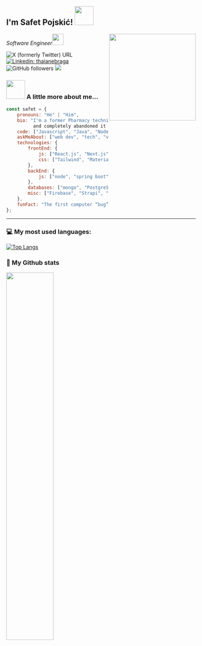 <h2>I'm Safet Pojskić! <img src="https://media.giphy.com/media/12oufCB0MyZ1Go/giphy.gif" width="50"></h2>
<img align='right' src="https://media.giphy.com/media/M9gbBd9nbDrOTu1Mqx/giphy.gif" width="230">
<p><em>Software Engineer<img src="https://media.giphy.com/media/WUlplcMpOCEmTGBtBW/giphy.gif" width="30"> 
</em></p>

![X (formerly Twitter) URL](https://img.shields.io/twitter/url?url=https%3A%2F%2Ftwitter.com%2Fmagicpojska)
[![Linkedin: thaianebraga](https://img.shields.io/badge/-Connect-blue?style=flat-square&logo=Linkedin&logoColor=white&link=https://www.linkedin.com/in/mrpojskic/)](https://www.linkedin.com/in/mrpojskic/)
![GitHub followers](https://img.shields.io/github/followers/spojskic?label=Follow&style=social)
![](https://visitor-badge.glitch.me/badge?page_id=spojskic.spojskic)

### <img src="https://media.giphy.com/media/VgCDAzcKvsR6OM0uWg/giphy.gif" width="50"> A little more about me...  

```javascript
const safet = {
    pronouns: "He" | "Him",
    bio: "I'm a former Pharmacy technician who studied Pharmacy for 2 years
          and completely abandoned it because I wanted to study computer science",
    code: ["Javascript", "Java", "NodeJS"],
    askMeAbout: ["web dev", "tech", "video games", "full-stack"],
    technologies: {
        frontEnd: {
            js: ["React.js", "Next.js"],
            css: ["Tailwind", "MaterialUI", "bootstrap", "SCSS"]
        },
        backEnd: {
            js: ["node", "spring boot"],
        },
        databases: ["mongo", "PostgreSQL", "MySql", "MSSQL"],
        misc: ["Firebase", "Strapi", "OAuth", "Git"]
    },
    funFact: "The first computer “bug” was an actual real-life bug"
};
```

---


### 💻 My most used languages:
[![Top Langs](https://github-readme-stats.vercel.app/api/top-langs/?username=spojskic&layout=compact&text_color=daf7dc&bg_color=151515)](https://github.com/devSouvik/github-readme-stats)
### 📖 My Github stats

<a href="https://safetpojskic.com"><img src="https://streak-stats.demolab.com/?user=spojskic" width="50%"></a>

